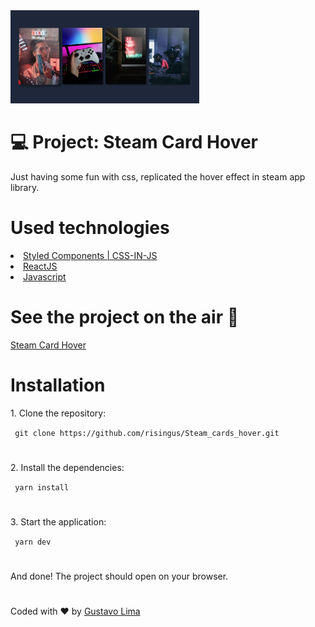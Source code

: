  <img src="https://github.com/risingus/Steam_cards_hover/blob/master/readMeImg.jpg" alt="project preview" width=60%>


 <h1>💻 Project: Steam Card Hover </h1>
 <p>
 Just having some fun with css, replicated the hover effect in steam app library.
</p>
 
<h1>Used technologies</h1>
<li><a href="https://styled-components.com/">Styled Components | CSS-IN-JS</a></li>
<li><a href="https://pt-br.reactjs.org/">ReactJS</a></li>
<li><a href="https://developer.mozilla.org/pt-BR/docs/Aprender/JavaScript">Javascript</a></li>

<h1>See the project on the air 🚀</h1>
<a href="https://steamhover.vercel.app/">Steam Card Hover</a>


<h1>Installation</h1>
<p> 1. Clone the repository:</p>
<code> git clone https://github.com/risingus/Steam_cards_hover.git </code>
<h1></h1>

<p> 2. Install the dependencies:</p>
<code> yarn install </code>
<h1></h1>

<p> 3. Start the application: </p>
<code> yarn dev </code>
<h1></h1>

<p> And done! The project should open on your browser. </p>


<h1></h1>
<p>Coded with ❤ by <a href="https://www.linkedin.com/in/gustavo-lima-44b425b1/">Gustavo Lima</a><p/>

